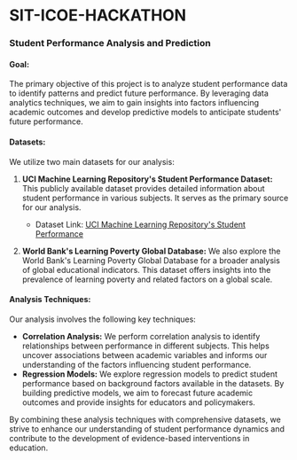 # SIT-ICOE-HACKATHON
### Student Performance Analysis and Prediction

#### Goal:
The primary objective of this project is to analyze student performance data to identify patterns and predict future performance. By leveraging data analytics techniques, we aim to gain insights into factors influencing academic outcomes and develop predictive models to anticipate students' future performance.

#### Datasets:
We utilize two main datasets for our analysis:
1. **UCI Machine Learning Repository's Student Performance Dataset:** This publicly available dataset provides detailed information about student performance in various subjects. It serves as the primary source for our analysis.
   - Dataset Link: [UCI Machine Learning Repository's Student Performance](https://archive.ics.uci.edu/ml/datasets/Student+Performance)

2. **World Bank's Learning Poverty Global Database:** We also explore the World Bank's Learning Poverty Global Database for a broader analysis of global educational indicators. This dataset offers insights into the prevalence of learning poverty and related factors on a global scale.

#### Analysis Techniques:
Our analysis involves the following key techniques:
- **Correlation Analysis:** We perform correlation analysis to identify relationships between performance in different subjects. This helps uncover associations between academic variables and informs our understanding of the factors influencing student performance.
- **Regression Models:** We explore regression models to predict student performance based on background factors available in the datasets. By building predictive models, we aim to forecast future academic outcomes and provide insights for educators and policymakers.

By combining these analysis techniques with comprehensive datasets, we strive to enhance our understanding of student performance dynamics and contribute to the development of evidence-based interventions in education.
